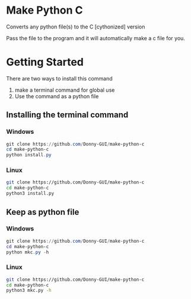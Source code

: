 
# Make Python C
Converts any python file(s) to the C [cythonized] version

Pass the file to the program and it will automatically make a c file for you.

# Getting Started
There are two ways to install this command
1. make a terminal command for global use
2. Use the command as a python file

## Installing the terminal command

### Windows

```Powershell
git clone https://github.com/Donny-GUI/make-python-c
cd make-python-c
python install.py
```

### Linux

```Bash
git clone https://github.com/Donny-GUI/make-python-c
cd make-python-c
python3 install.py
```

## Keep as python file

### Windows
```Powershell
git clone https://github.com/Donny-GUI/make-python-c
cd make-python-c
python mkc.py -h
```
### Linux
```Bash
git clone https://github.com/Donny-GUI/make-python-c
cd make-python-c
python3 mkc.py -h
```

